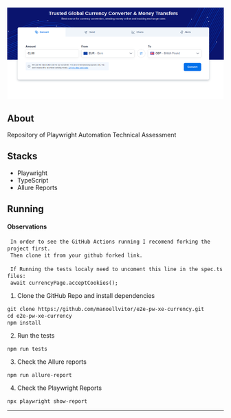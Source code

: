 ![poster](./.github/poster.png)

## About

Repository of Playwright Automation Technical Assessment

## Stacks

- Playwright
- TypeScript
- Allure Reports

## Running

#### Observations

```
 In order to see the GitHub Actions running I recomend forking the project first.
 Then clone it from your github forked link.

 If Running the tests localy need to uncoment this line in the spec.ts files:
 await currencyPage.acceptCookies();

```

1. Clone the GitHub Repo and install dependencies

```
git clone https://github.com/manoellvitor/e2e-pw-xe-currency.git
cd e2e-pw-xe-currency
npm install
```

2. Run the tests

```
npm run tests
```

3. Check the Allure reports

```
npm run allure-report
```

4. Check the Playwright Reports

```
npx playwright show-report
```

<hr>
